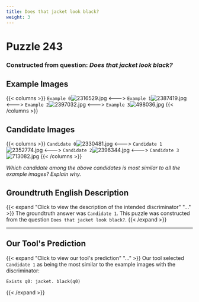 ```yaml
---
title: Does that jacket look black?
weight: 3
---
```


# Puzzle 243
### Constructed from question: _Does that jacket look black?_


## Example Images
{{< columns >}}
`Example 0`![2316529.jpg](/gqa_images/2316529.jpg)
<--->
`Example 1`![2387419.jpg](/gqa_images/2387419.jpg)
<--->
`Example 2`![2397032.jpg](/gqa_images/2397032.jpg)
<--->
`Example 3`![498036.jpg](/gqa_images/498036.jpg)
{{< /columns >}}

## Candidate Images
{{< columns >}}
`Candidate 0`![2330481.jpg](/gqa_images/2330481.jpg)
<--->
`Candidate 1`![2352774.jpg](/gqa_images/2352774.jpg)
<--->
`Candidate 2`![2396344.jpg](/gqa_images/2396344.jpg)
<--->
`Candidate 3`![713082.jpg](/gqa_images/713082.jpg)
{{< /columns >}}

*Which candidate among the above candidates is most similar to all the example images? Explain why.*

## Groundtruth English Description

{{< expand "Click to view the description of the intended discriminator" "..." >}}
The groundtruth answer was `Candidate 1`. This puzzle was constructed from the question `Does that jacket look black?`.
{{< /expand >}}

---

## Our Tool's Prediction

{{< expand "Click to view our tool's prediction" "..." >}}
Our tool selected `Candidate 1` as being the most similar to the example images with the discriminator:
```plaintext
Exists q0: jacket. black(q0)
```
{{< /expand >}}
